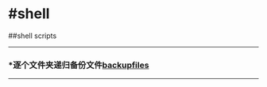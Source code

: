 #shell
=====

##shell  scripts

----
### *逐个文件夹递归备份文件[backupfiles](https://github.com/segdump/shell/blob/master/backupfiles.sh)
----
